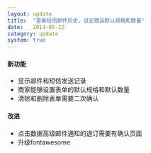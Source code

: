 ```yaml
---
layout: update
title:  "查看短信邮件历史，设定商品默认规格和数量"
date:   2014-05-22
category: update
system: true
---
```


#### 新功能
* 显示邮件和短信发送记录 
* 商家能够设置表单的默认规格和默认数量 
* 清除和删除表单需要二次确认


#### 改进
* 点击数据高级邮件通知的退订需要有确认页面 
* 升级fontawesome

